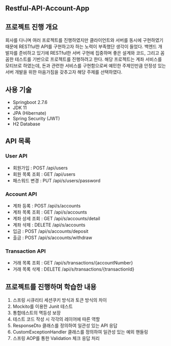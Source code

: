 ## Restful-API-Account-App
## 프로젝트 진행 개요
회사를 다니며 여러 프로젝트를 진행하였지만 클라이언트와 서버를 동시에 구현하였기 때문에
RESTful한 API를 구현하고자 하는 노력이 부족했단 생각이 들었다. 백엔드 개발자를 준비하고 있기에 RESTful한 서버 구현에 집중하며 좋은 설계와 코드, 그리고 꼼꼼한 테스트를 기반으로 프로젝트를 진행하려고 한다.
해당 프로젝트는 계좌 서비스를 모티브로 하였는데, 돈과 관련한 서비스를 구현함으로써 예민한 주제인만큼 안정성 있는 서버 개발을 위한 마음가짐을 갖추고자 해당 주제를 선택하였다.
## 사용 기술
- Springboot 2.7.6
- JDK 11
- JPA (Hibernate)
- Spring Security (JWT)
- H2 Database
## API 목록
### User API
- 회원가입 : POST /api/users
- 회원 목록 조회 : GET /api/users
- 패스워드 변경 : PUT /api/s/users/password

### Account API
- 계좌 등록 : POST /api/s/accounts
- 계좌 목록 조회 : GET /api/s/accounts
- 계좌 상세 조회 : GET /api/s/accounts/detail
- 계좌 삭제 : DELETE /api/s/accounts
- 입금 : POST /api/s/accounts/deposit
- 출금 : POST /api/s/accounts/withdraw

### Transaction API
- 거래 목록 조회 : GET /api/s/transactions/{accountNumber}
- 거래 목록 삭제 : DELETE /api/s/transactions/{transactionId}

## 프로젝트를 진행하며 학습한 내용
1. 스프링 시큐리티 세션쿠키 방식과 토큰 방식의 차이
2. Mockito를 이용한 Junit 테스트
3. 통합테스트의 멱등성 보장
4. 테스트 코드 작성 시 각각의 레이어에 따른 역할
4. ResponseDto 클래스를 정의하여 일관성 있는 API 응답
5. CustomExceptionHandler 클래스를 정의하여 일관성 있는 예외 핸들링
6. 스프링 AOP를 통한 Validation 체크 응답 처리
